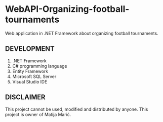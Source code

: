 # WebAPI-Organizing-football-tournaments
Web application in .NET Framework about organizing football tournaments. 

## DEVELOPMENT

1. .NET Framework
2. C# programming language
3. Entity Framework
4. Microsoft SQL Server
5. Visual Studio IDE

## DISCLAIMER
This project cannot be used, modified and distributed by anyone. This project is owner of Matija Marić.

